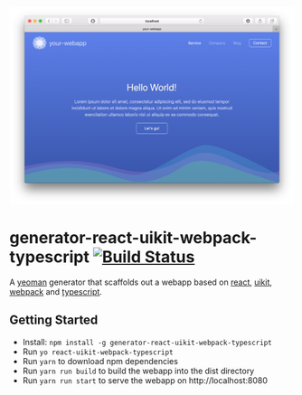 <p align="center">
  <img src="https://github.com/KonstantinLukaschenko/generator-react-uikit-webpack-typescript/raw/master/.github/screenshot.png" alt="screenshot" width="600px" />
</p>

# generator-react-uikit-webpack-typescript [![Build Status](https://travis-ci.org/KonstantinLukaschenko/generator-react-uikit-webpack-typescript.svg?branch=master)](https://travis-ci.org/KonstantinLukaschenko/generator-react-uikit-webpack-typescript)
A [yeoman](https://yeoman.io) generator that scaffolds out
a webapp based on [react](https://reactjs.org), [uikit](https://getuikit.com), [webpack](https://webpack.js.org) and [typescript](https://www.typescriptlang.org).

## Getting Started

 * Install: `npm install -g generator-react-uikit-webpack-typescript`
 * Run `yo react-uikit-webpack-typescript`
 * Run `yarn` to download npm dependencies
 * Run `yarn run build` to build the webapp into the dist directory
 * Run `yarn run start` to serve the webapp on http://localhost:8080
